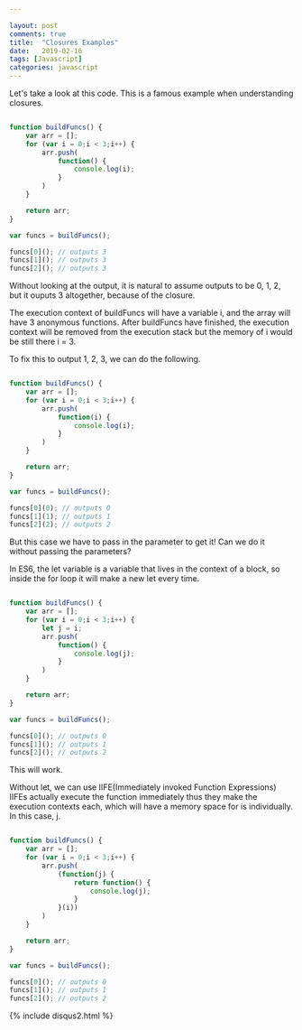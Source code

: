 ```yaml
---

layout: post
comments: true
title:  "Closures Examples"
date:   2019-02-16
tags: [Javascript] 
categories: javascript 
---
```


Let's take a look at this code.
This is a famous example when understanding closures.

```javascript

function buildFuncs() {
    var arr = [];
    for (var i = 0;i < 3;i++) {
        arr.push(
            function() {
                console.log(i);
            }
        )
    }

    return arr;
}

var funcs = buildFuncs();

funcs[0](); // outputs 3
funcs[1](); // outputs 3
funcs[2](); // outputs 3

```

Without looking at the output, it is natural to assume 
outputs to be 0, 1, 2, but it ouputs 3 altogether, 
because of the closure.

The execution context of buildFuncs will have a variable
i, and the array will have 3 anonymous functions.
After buildFuncs have finished, the execution context will be removed
from the execution stack but the memory of i would be still there i = 3.

To fix this to output 1, 2, 3, we can do the following.

```javascript

function buildFuncs() {
    var arr = [];
    for (var i = 0;i < 3;i++) {
        arr.push(
            function(i) {
                console.log(i);
            }
        )
    }

    return arr;
}

var funcs = buildFuncs();

funcs[0](0); // outputs 0
funcs[1](1); // outputs 1
funcs[2](2); // outputs 2

```

But this case we have to pass in the parameter to get it!
Can we do it without passing the parameters?

In ES6, the let variable is a variable 
that lives in the context of a block, 
so inside the for loop it will make a new let 
every time.

```javascript

function buildFuncs() {
    var arr = [];
    for (var i = 0;i < 3;i++) {
        let j = i;
        arr.push(
            function() {
                console.log(j);
            }
        )
    }

    return arr;
}

var funcs = buildFuncs();

funcs[0](); // outputs 0
funcs[1](); // outputs 1
funcs[2](); // outputs 2

```

This will work.

Without let, we can use IIFE(Immediately invoked Function Expressions)
IIFEs actually execute the function immediately thus they make the execution 
contexts each, which will have a memory space for is individually.
In this case, j.

```javascript

function buildFuncs() {
    var arr = [];
    for (var i = 0;i < 3;i++) {
        arr.push(
            (function(j) {
                return function() {
                    console.log(j);
                }
            }(i))
        )
    }

    return arr;
}

var funcs = buildFuncs();

funcs[0](); // outputs 0
funcs[1](); // outputs 1
funcs[2](); // outputs 2

```



{% include disqus2.html %}
